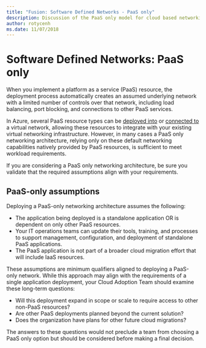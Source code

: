 ```yaml
---
title: "Fusion: Software Defined Networks - PaaS only" 
description: Discussion of the PaaS only model for cloud based networking functionality
author: rotycenh
ms.date: 11/07/2018
---
```


# Software Defined Networks: PaaS only

When you implement a platform as a service (PaaS) resource, the deployment process automatically creates an assumed underlying network with a limited number of controls over that network, including load balancing, port blocking, and connections to other PaaS services.

In Azure, several PaaS resource types can be [deployed into](/azure/virtual-network/virtual-network-for-azure-services) or [connected to](/azure/virtual-network/virtual-network-service-endpoints-overview) a virtual network, allowing these resources to integrate with your existing virtual networking infrastructure. However, in many cases a PaaS only networking architecture, relying only on these default networking capabilities natively provided by PaaS resources, is sufficient to meet workload requirements.

If you are considering a PaaS only networking architecture, be sure you validate that the required assumptions align with your requirements.

## PaaS-only assumptions

Deploying a PaaS-only networking architecture assumes the following:

- The application being deployed is a standalone application OR is dependent on only other PaaS resources.
- Your IT operations teams can update their tools, training, and processes to support management, configuration, and deployment of standalone PaaS applications.
- The PaaS application is not part of a broader cloud migration effort that will include IaaS resources.

These assumptions are minimum qualifiers aligned to deploying a PaaS-only network. While this approach may align with the requirements of a single application deployment, your Cloud Adoption Team should examine these long-term questions:

- Will this deployment expand in scope or scale to require access to other non-PaaS resources?
- Are other PaaS deployments planned beyond the current solution?
- Does the organization have plans for other future cloud migrations?

The answers to these questions would not preclude a team from choosing a PaaS only option but should be considered before making a final decision.
